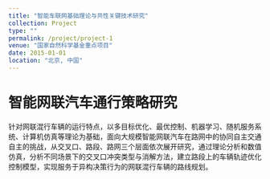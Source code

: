```yaml
---
title: "智能车联网基础理论与共性关键技术研究"
collection: Project
type: ""
permalink: /project/project-1
venue: "国家自然科学基金重点项目"
date: 2015-01-01
location: "北京, 中国"
---
```


智能网联汽车通行策略研究
==

针对网联混行车辆的运行特点，以多目标优化、最优控制、机器学习、随机服务系统、计算机仿真等理论为基础，面向大规模智能网联汽车在路网中的协同自主交通自主的挑战，从交叉口、路段、路网三个层面依次展开研究，通过理论分析和数值仿真，分析不同场景下的交叉口冲突类型与消解方法，建立路段上的车辆轨迹优化控制模型，实现服务于异构决策行为的网联混行车辆的路线规划。
